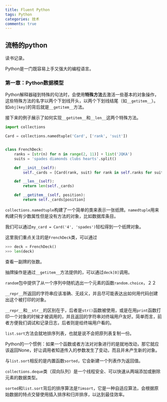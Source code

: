 ```yaml
---
title: Fluent Python
tags: Python
categories: 技术
comments: true
---
```


## 流畅的python

读书记录。

Python是一门既容易上手又强大的编程语言。

<!--more-->

### 第一章：Python数据模型

Python解释器碰到特殊的句法时，会使用**特殊方法**去激活一些基本的对象操作，这些特殊方法的名字以两个下划线开头，以两个下划线结尾（如`__getitem__`）。如`obj[key]`的背后就是`__getitem__`方法。

接下来的例子展示了如何实现`__getitem__`和`__len__`这两个特殊方法。

```python
import collections

Card = collections.namedtuple('Card', ['rank', 'suit'])


class FrenchDeck:
    ranks = [str(n) for n in range(2, 11)] + list('JQKA')
    suits = 'spades diamonds clubs hearts'.split()

    def __init__(self):
        self._cards = [Card(rank, suit) for rank in self.ranks for suit in self.suits]

    def __len__(self):
        return len(self._cards)

    def __getitem__(self, position):
        return self._cards[position]
```

`collections.namedtuple`构建了一个简单的类来表示一张纸牌。`namedtuple`用来构建只有少数属性但是没有方法的对象，比如数据库条目。

我们可以通过`my_card = Card('4', 'spades')`轻松得到一个纸牌对象。

这里我们重点关注的是`FrenchDeck`类，可以通过

```python
>>> deck = FrenchDeck()
>>> len(deck)
```
查看一副牌的张数。

抽牌操作是通过`__getitem__`方法提供的，可以通过`deck[0]`调用。

`random`包中提供了从一个序列中随机选出一个元素的函数`random.choice`，２２

`__repr__`所返回的字符串应该准确、无歧义，并且尽可能表达出如何用代码创建出这个被打印的对象。

`__repr__`和`__str__`的区别在于，后者是`str()`函数被使用，或是在用`print`函数打印一个对象的时候才被调用的，并且返回的字符串对终端用户友好。简单而言，前者方便我们调试和记录日志，后者则是给终端用户看的。

`list.sort`方法会就地排序列表，也就是说不会把原列表复制一份。

Python的一个惯例：如果一个函数或者方法对对象进行的是就地改动，那它就应该返回None，好让调用者知道传入的参数发生了变动，而且并未产生新的对象。

与`list.sort`相反的是内置函数`sorted`，它会新建一个列表作为返回值。

`collections.deque`类（双向队列）是一个线程安全、可以快速从两端添加或删除元素的数据类型。

`sorted`和`list.sort`背后的排序算法是`Timsort`，它是一种自适应算法，会根据原始数据的特点交替使用插入排序和归并排序，以达到最佳效率。
